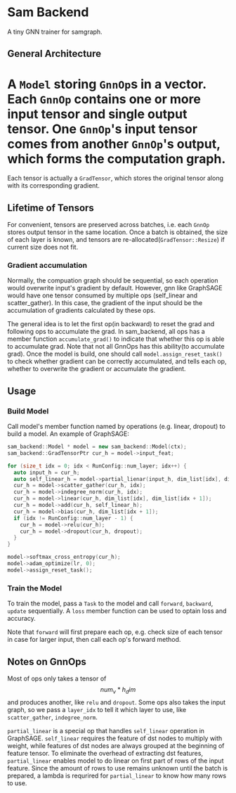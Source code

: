# Sam Backend

A tiny GNN trainer for samgraph.

## General Architecture

A `Model` storing `GnnOp`s in a vector. Each `GnnOp` contains one or more input tensor and single output tensor.
One `GnnOp`'s input tensor comes from another `GnnOp`'s output, which forms the computation graph.
=
Each tensor is actually a `GradTensor`, which stores the original tensor along with its corresponding gradient.

## Lifetime of Tensors

For convenient, tensors are preserved across batches, i.e. each `GnnOp` stores output tensor in the same location.
Once a batch is obtained, the size of each layer is known, and tensors are re-allocated(`GradTensor::Resize`) if current size does not fit.

### Gradient accumulation

Normally, the compuation graph should be sequential, so each operation would overwrite input's gradient by default. However, gnn like GraphSAGE would have one tensor consumed by multiple ops (self_linear and scatter_gather). In this case, the gradient of the input should be the accumulation of gradients calculated by these ops.

The general idea is to let the first op(in backward) to reset the grad and following ops to accumulate the grad.
In sam_backend, all ops has a member function `accumulate_grad()` to indicate that whether this op is able to accumulate grad. Note that not all GnnOps has this ability(to accumulate grad).
Once the model is build, one should call `model.assign_reset_task()` to check whether gradient can be correctly accumulated, and tells each op, whether to overwrite the gradient or accumulate the gradient.


## Usage

### Build Model

Call model's member function named by operations (e.g. linear, dropout) to build a model. An example of GraphSAGE:
```c++
sam_backend::Model * model = new sam_backend::Model(ctx);
sam_backend::GradTensorPtr cur_h = model->input_feat;

for (size_t idx = 0; idx < RunConfig::num_layer; idx++) {
  auto input_h = cur_h;
  auto self_linear_h = model->partial_lienar(input_h, dim_list[idx], dim_list[idx+1], [model, idx]()->IdType{return model->cur_task->graphs[idx]->num_dst;});
  cur_h = model->scatter_gather(cur_h, idx);
  cur_h = model->indegree_norm(cur_h, idx);
  cur_h = model->linear(cur_h, dim_list[idx], dim_list[idx + 1]);
  cur_h = model->add(cur_h, self_linear_h);
  cur_h = model->bias(cur_h, dim_list[idx + 1]);
  if (idx != RunConfig::num_layer - 1) {
    cur_h = model->relu(cur_h);
    cur_h = model->dropout(cur_h, dropout);
  }
}

model->softmax_cross_entropy(cur_h);
model->adam_optimize(lr, 0);
model->assign_reset_task();
```

### Train the Model

To train the model, pass a `Task` to the model and call `forward`, `backward`, `update` sequentially. A `loss` member function can be used to optain loss and accuracy.

Note that `forward` will first prepare each op, e.g. check size of each tensor in case for larger input, then call each op's forward method.

## Notes on GnnOps

Most of ops only takes a tensor of $$num_v * h_dim$$ and produces another, like `relu` and `dropout`.
Some ops also takes the input graph, so we pass a `layer_idx` to tell it which layer to use, like `scatter_gather`, `indegree_norm`.

`partial_linear` is a special op that handles `self_linear` operation in GraphSAGE. `self_linear` requires the feature of dst nodes to multiply with weight, while features of dst nodes are always grouped at the beginning of feature tensor. To eliminate the overhead of extracting dst features, `partial_linear` enables model to do linear on first part of rows of the input feature. Since the amount of rows to use remains unknown until the batch is prepared, a lambda is requrired for `partial_linear` to know how many rows to use.
